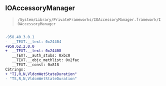 ## IOAccessoryManager

> `/System/Library/PrivateFrameworks/IOAccessoryManager.framework/IOAccessoryManager`

```diff

-958.40.3.0.1
-  __TEXT.__text: 0x24404
+958.62.2.0.0
+  __TEXT.__text: 0x24408
   __TEXT.__auth_stubs: 0xbc0
   __TEXT.__objc_methlist: 0x2fac
   __TEXT.__const: 0x818
CStrings:
+ "TI,R,N,VldcmWetStateDuration"
- "TS,R,N,VldcmWetStateDuration"

```
